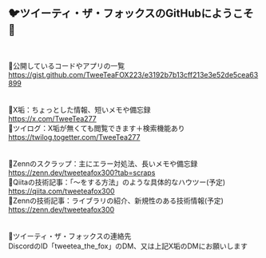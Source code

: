 ## 🐦️ツイーティ・ザ・フォックスのGitHubにようこそ🦊
<br>

🍵公開しているコードやアプリの一覧  
https://gist.github.com/TweeTeaFOX223/e3192b7b13cff213e3e52de5cea63899  
<br>  
🍵X垢：ちょっとした情報、短いメモや備忘録  
https://x.com/TweeTea277  
🍵ツイログ：X垢が無くても閲覧できます＋検索機能あり  
https://twilog.togetter.com/TweeTea277  
<br>  
🍵Zennのスクラップ：主にエラー対処法、長いメモや備忘録  
https://zenn.dev/tweeteafox300?tab=scraps   
🍵Qiitaの技術記事：「～をする方法」のような具体的なハウツー(予定)    
https://qiita.com/tweeteafox300  
🍵Zennの技術記事：ライブラリの紹介、新規性のある技術情報(予定)  
https://zenn.dev/tweeteafox300  
<br>  
🍵ツイーティ・ザ・フォックスの連絡先  
DiscordのID「tweetea_the_fox」のDM、又は上記X垢のDMにお願いします


<!--
**TweeTeaFOX223/TweeTeaFOX223** is a ✨ _special_ ✨ repository because its `README.md` (this file) appears on your GitHub profile.

Here are some ideas to get you started:

- 🔭 I’m currently working on ...
- 🌱 I’m currently learning ...
- 👯 I’m looking to collaborate on ...
- 🤔 I’m looking for help with ...
- 💬 Ask me about ...
- 📫 How to reach me: ...
- 😄 Pronouns: ...
- ⚡ Fun fact: ...
-->
